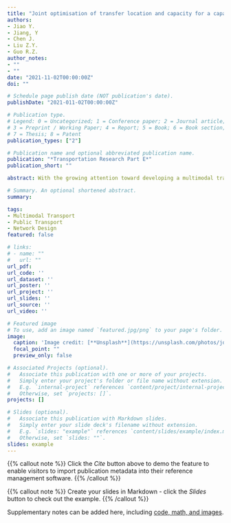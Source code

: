```yaml
---
title: "Joint optimisation of transfer location and capacity for a capacitated multimodal transport network with elastic demand: a bi-level programming model and paradoxes"
authors:
- Jiao Y.
- Jiang, Y
- Chen J.
- Liu Z.Y.
- Guo R.Z.
author_notes:
- ""
- ""
date: "2021-11-02T00:00:00Z"
doi: ""

# Schedule page publish date (NOT publication's date).
publishDate: "2021-011-02T00:00:00Z"

# Publication type.
# Legend: 0 = Uncategorized; 1 = Conference paper; 2 = Journal article;
# 3 = Preprint / Working Paper; 4 = Report; 5 = Book; 6 = Book section;
# 7 = Thesis; 8 = Patent
publication_types: ["2"]

# Publication name and optional abbreviated publication name.
publication: "*Transportation Research Part E*"
publication_short: ""

abstract: With the growing attention toward developing a multimodal transport system to enhance urban mobility, there is an increasing need to construct new infrastructures, rebuild or expand the existing ones, to accommodate the current and newly generated travel demand. Therefore, this study develops a bi-level model that simultaneously determines the location and capacity of the transfer infrastructure to be built considering the elastic demand in a multimodal transport network. The upper-level problem is formulated as a mixed-integer linear programming problem, whereas the lower-level problem is a combined trip distribution/modal split/assignment model that depicts both the destination and route choices of travellers via a multinomial logit model.  Numerical studies are conducted to demonstrate the occurrence of two Braess-like paradox phenomena in a multimodal transport network. The first one states that under fixed demand, constructing new parking spaces to provide the usage of park-and-ride services could deteriorate the system performance measured by the total passengers’ travel time, while the second one reveals that under elastic demand, increasing the parking capacity for park-and-ride services to promote its usage may fail, which would be represented by the decline in their modal share.  Meanwhile, a numerical example also suggests that constructing transfer infrastructures at distributed stations outperforms building a large transfer centre in terms of attracting travellers using sustainable transit modes.

# Summary. An optional shortened abstract.
summary: 

tags:
- Multimodal Transport
- Public Transport
- Network Design
featured: false

# links:
# - name: ""
#   url: ""
url_pdf: 
url_code: ''
url_dataset: ''
url_poster: ''
url_project: ''
url_slides: ''
url_source: ''
url_video: ''

# Featured image
# To use, add an image named `featured.jpg/png` to your page's folder. 
image:
  caption: 'Image credit: [**Unsplash**](https://unsplash.com/photos/jdD8gXaTZsc)'
  focal_point: ""
  preview_only: false

# Associated Projects (optional).
#   Associate this publication with one or more of your projects.
#   Simply enter your project's folder or file name without extension.
#   E.g. `internal-project` references `content/project/internal-project/index.md`.
#   Otherwise, set `projects: []`.
projects: []

# Slides (optional).
#   Associate this publication with Markdown slides.
#   Simply enter your slide deck's filename without extension.
#   E.g. `slides: "example"` references `content/slides/example/index.md`.
#   Otherwise, set `slides: ""`.
slides: example
---
```


{{% callout note %}}
Click the *Cite* button above to demo the feature to enable visitors to import publication metadata into their reference management software.
{{% /callout %}}

{{% callout note %}}
Create your slides in Markdown - click the *Slides* button to check out the example.
{{% /callout %}}

Supplementary notes can be added here, including [code, math, and images](https://wowchemy.com/docs/writing-markdown-latex/).
